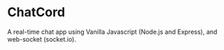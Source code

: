 # ChatCord
A real-time chat app using Vanilla Javascript (Node.js and Express), and web-socket (socket.io).
